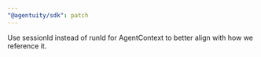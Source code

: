 ```yaml
---
"@agentuity/sdk": patch
---
```


Use sessionId instead of runId for AgentContext to better align with how we reference it.
